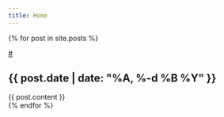 ```yaml
---
title: Home 
---
```


{% for post in site.posts %}
  <article>
    <a class="permalink" href="/{{ post.date | date: "%Y-%m-%d" }}">#</a>
    <h2>{{ post.date | date: "%A, %-d %B %Y" }}</h2>
    {{ post.content }}
  </article>
{% endfor %}
